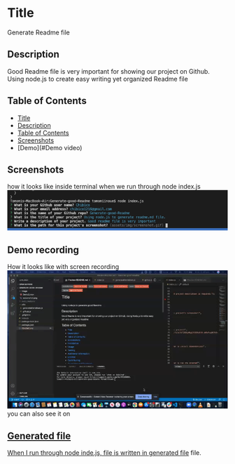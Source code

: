   # Title 
  Generate Readme file

  ## Description
  Good Readme file is very important for showing our project on Github. Using node.js to create easy writing yet organized Readme file

  ## Table of Contents
  - [Title](#title)
  - [Description](#description)
  - [Table of Contents](#table-of-contents)
  - [Screenshots](#screenshots)
  - [Demo](#Demo video)

  ## Screenshots
  how it looks like inside terminal when we run through node index.js
  <img src="image/screenshot.png" alt="Using Node.js to generate readme file"/>

  ## Demo recording
  How it looks like with screen recording
  <img src="image/Demo.gif" alt="Using Node.js to generate readme file"/>
  you can also see it on 
  <a href="https://drive.google.com/file/d/1XEXy4Ng1VfIOXcNfB-skRxPeq5K7h9mI/view?usp=sharing">

  ## Generated file
  When I run through node inde.js, file is written in 
  [generated file](output.md) file. 

